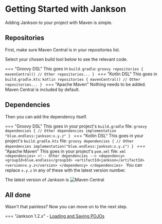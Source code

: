 # Getting Started with Jankson

Adding Jankson to your project with Maven is simple.

## Repositories

First, make sure Maven Central is in your repositories list.

Select your chosen build tool below to see the relevant code.

=== "Groovy DSL"
    This goes in `build.gradle`:
    ```groovy
    repositories {
        mavenCentral()
        // Other repositories...
    }
    ```
=== "Kotlin DSL"
    This goes in `build.gradle.kts`:
    ```kotlin
    repositories {
        mavenCentral()
        // Other repositories...
    }
    ```
=== "Apache Maven"
    Nothing needs to be added. Maven Central is included by default.

## Dependencies

Then you can add the dependency itself.

=== "Groovy DSL"
    This goes in your project's `build.gradle` file:
    ```groovy
    dependencies {
        // Other dependencies
        implementation "blue.endless:jankson:x.y.z"
    }
    ```
=== "Kotlin DSL"
    This goes in your project's `build.gradle.kts` file:
    ```groovy
    dependencies {
        // Other dependencies
        implementation("blue.endless:jankson:x.y.z")
    }
    ```
=== "Apache Maven"
    This goes in your project's `pom.xml` file:
    ```xml
    <dependencies>
        <!-- Other dependencies -->
        <dependency>
            <groupId>blue.endless</groupId>
            <artifactId>jankson</artifactId>
            <version>x.y.z</version>
        </dependency>
    </dependencies>
    ```
You can replace `x.y.z` in any of these with the latest version number.

The latest version of Jankson is
<img alt="Maven Central" src="https://img.shields.io/maven-central/v/blue.endless/jankson?label=%20&style=flat-square">

## All done

Wasn't that painless? Now you can move on to the next step.

=== "Jankson 1.2.x"
    - [Loading and Saving POJOs](v1/loading_pojos.md)
